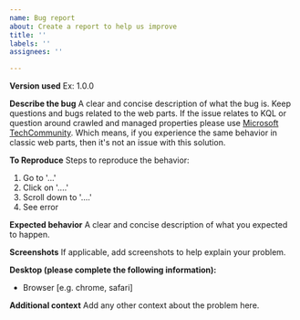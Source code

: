```yaml
---
name: Bug report
about: Create a report to help us improve
title: ''
labels: ''
assignees: ''

---
```


**Version used**
Ex: 1.0.0

**Describe the bug**
A clear and concise description of what the bug is. Keep questions and bugs related to the web parts. If the issue relates to KQL or question around crawled and managed properties please use [Microsoft TechCommunity](https://techcommunity.microsoft.com/t5/sharepoint-developer/bd-p/SharePointDev). Which means, if you experience the same behavior in classic web parts, then it's not an issue with this solution.

**To Reproduce**
Steps to reproduce the behavior:
1. Go to '...'
2. Click on '....'
3. Scroll down to '....'
4. See error

**Expected behavior**
A clear and concise description of what you expected to happen.

**Screenshots**
If applicable, add screenshots to help explain your problem.

**Desktop (please complete the following information):**
 - Browser [e.g. chrome, safari]

**Additional context**
Add any other context about the problem here.
